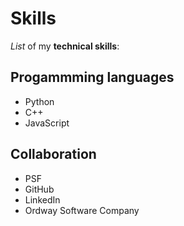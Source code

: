 # Skills

_List_ of my **technical skills**:

## Progammming languages
- Python
- C++
- JavaScript

## Collaboration
- PSF
- GitHub
- LinkedIn
- Ordway Software Company
